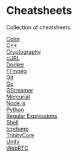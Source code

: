 # Cheatsheets

Collection of cheatsheets.

[Color](https://adcimon.github.io/cheatsheets/color/color)<br>
[C++](https://adcimon.github.io/cheatsheets/cpp/cpp)<br>
[Cryptography](https://adcimon.github.io/cheatsheets/crypto/crypto)<br>
[cURL](https://adcimon.github.io/cheatsheets/curl/curl)<br>
[Docker](https://adcimon.github.io/cheatsheets/docker/docker)<br>
[FFmpeg](https://adcimon.github.io/cheatsheets/ffmpeg/ffmpeg)<br>
[Git](https://adcimon.github.io/cheatsheets/git/git)<br>
[Go](https://adcimon.github.io/cheatsheets/go/go)<br>
[GStreamer](https://adcimon.github.io/cheatsheets/gstreamer/gstreamer)<br>
[Mercurial](https://adcimon.github.io/cheatsheets/mercurial/mercurial)<br>
[Node.js](https://adcimon.github.io/cheatsheets/nodejs/nodejs)<br>
[Python](https://adcimon.github.io/cheatsheets/python/python)<br>
[Regular Expressions](https://adcimon.github.io/cheatsheets/regexp/regexp)<br>
[Shell](https://adcimon.github.io/cheatsheets/shell/shell)<br>
[tcpdump](https://adcimon.github.io/cheatsheets/tcpdump/tcpdump)<br>
[TrinityCore](https://adcimon.github.io/cheatsheets/trinitycore/trinitycore)<br>
[Unity](https://adcimon.github.io/cheatsheets/unity/unity)<br>
[WebRTC](https://adcimon.github.io/cheatsheets/webrtc/webrtc)<br>
